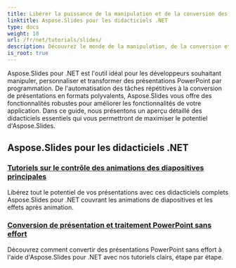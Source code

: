 ```yaml
---
title: Libérer la puissance de la manipulation et de la conversion des présentations
linktitle: Aspose.Slides pour les didacticiels .NET
type: docs
weight: 10
url: /fr/net/tutorials/slides/
description: Découvrez le monde de la manipulation, de la conversion et du traitement de présentations PowerPoint avec les didacticiels Aspose.Slides pour .NET. Apprenez à créer, convertir et améliorer des présentations pour des résultats percutants.
is_root: true
---
```


Aspose.Slides pour .NET est l'outil idéal pour les développeurs souhaitant manipuler, personnaliser et transformer des présentations PowerPoint par programmation. De l'automatisation des tâches répétitives à la conversion de présentations en formats polyvalents, Aspose.Slides vous offre des fonctionnalités robustes pour améliorer les fonctionnalités de votre application. Dans ce guide, nous présentons un aperçu détaillé des didacticiels essentiels qui vous permettront de maximiser le potentiel d'Aspose.Slides.

## Aspose.Slides pour les didacticiels .NET
### [Tutoriels sur le contrôle des animations des diapositives principales](./master-slide-animation-control/)
Libérez tout le potentiel de vos présentations avec ces didacticiels complets Aspose.Slides pour .NET couvrant les animations de diapositives et les effets après animation.
### [Conversion de présentation et traitement PowerPoint sans effort](./presentation-conversion-guide/)
Découvrez comment convertir des présentations PowerPoint sans effort à l'aide d'Aspose.Slides pour .NET avec nos tutoriels clairs, étape par étape.